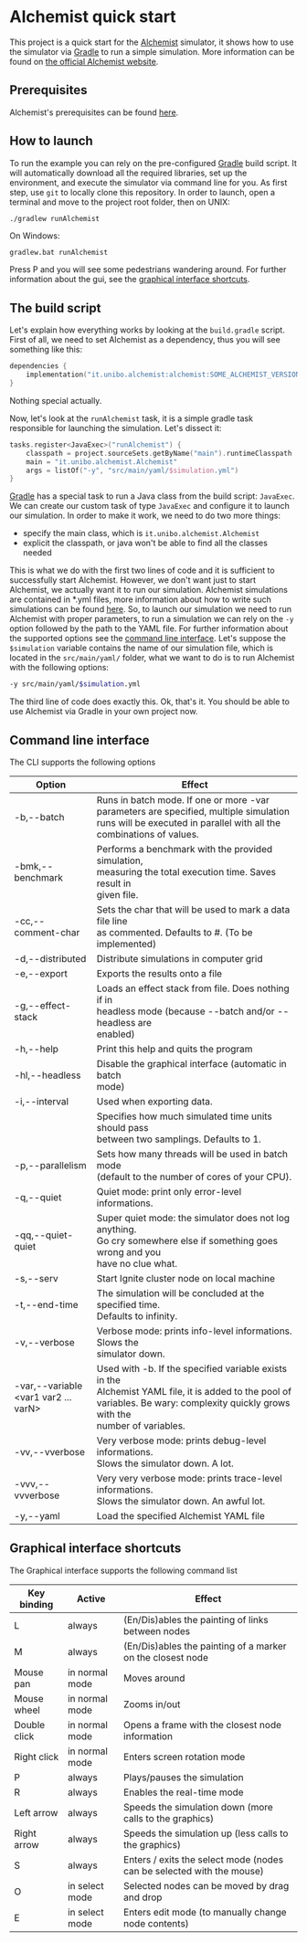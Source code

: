 # Alchemist quick start

This project is a quick start for the [Alchemist](https://github.com/AlchemistSimulator/Alchemist) simulator, it shows how to use the simulator via [Gradle](https://gradle.org) to run a simple simulation. More information can be found on [the official Alchemist website](https://alchemistsimulator.github.io).

## Prerequisites

Alchemist's prerequisites can be found [here](https://alchemistsimulator.github.io/wiki/usage/installation/).

## How to launch

To run the example you can rely on the pre-configured [Gradle](https://gradle.org) build script. It will automatically download all the required libraries, set up the environment, and execute the simulator via command line for you.
As first step, use `git` to locally clone this repository.
In order to launch, open a terminal and move to the project root folder, then on UNIX:
```bash
./gradlew runAlchemist
```
On Windows:
```
gradlew.bat runAlchemist
```
Press P and you will see some pedestrians wandering around. For further information about the gui, see the [graphical interface shortcuts](#graphical-interface-shortcuts).

## The build script

Let's explain how everything works by looking at the `build.gradle` script. First of all, we need to set Alchemist as a dependency, thus you will see something like this:
```kotlin
dependencies {
    implementation("it.unibo.alchemist:alchemist:SOME_ALCHEMIST_VERSION")
}
```
Nothing special actually. 

Now, let's look at the `runAlchemist` task, it is a simple gradle task responsible for launching the simulation. Let's dissect it:
```kotlin
tasks.register<JavaExec>("runAlchemist") {
    classpath = project.sourceSets.getByName("main").runtimeClasspath
    main = "it.unibo.alchemist.Alchemist"
    args = listOf("-y", "src/main/yaml/$simulation.yml")
}
```
[Gradle](https://gradle.org) has a special task to run a Java class from the build script: `JavaExec`. We can create our custom task of type `JavaExec` and configure it to launch our simulation. In order to make it work, we need to do two more things:
- specify the main class, which is `it.unibo.alchemist.Alchemist`
- explicit the classpath, or java won't be able to find all the classes needed

This is what we do with the first two lines of code and it is sufficient to successfully start Alchemist. However, we don't want just to start Alchemist, we actually want it to run our simulation. Alchemist simulations are contained in *.yml files, more information about how to write such simulations can be found [here](https://alchemistsimulator.github.io/wiki/usage/yaml/). So, to launch our simulation we need to run Alchemist with proper parameters, to run a simulation we can rely on the `-y` option followed by the path to the YAML file. For further information about the supported options see the [command line interface](#command-line-interface). Let's suppose the `$simulation` variable contains the name of our simulation file, which is located in the `src/main/yaml/` folder, what we want to do is to run Alchemist with the following options:
```bash
-y src/main/yaml/$simulation.yml
```
The third line of code does exactly this. Ok, that's it. You should be able to use Alchemist via Gradle in your own project now.

## Command line interface

The CLI supports the following options

| Option                                     | Effect                                                       |
|--------------------------------------------|--------------------------------------------------------------|
| -b,--batch                                 | Runs in batch mode. If one or more -var parameters are specified, multiple simulation runs will be executed in parallel with all the combinations of values.                |
| -bmk,--benchmark <file>                    | Performs a benchmark with the provided simulation,<br>measuring the total execution time. Saves result in<br>given file.                                                  |
| -cc,--comment-char                         | Sets the char that will be used to mark a data file line<br>as commented. Defaults to #. (To be implemented)             |
| -d,--distributed <file>                    | Distribute simulations in computer grid                      |
| -e,--export <file>                         | Exports the results onto a file                              |
| -g,--effect-stack <file>                   | Loads an effect stack from file. Does nothing if in<br>headless mode (because --batch and/or --headless are<br>enabled)                                                     |
| -h,--help                                  | Print this help and quits the program                        |
| -hl,--headless                             | Disable the graphical interface (automatic in batch<br>mode)                                                        |
| -i,--interval <interval>                   | Used when exporting data.                                    |
|                                            | Specifies how much simulated time units should pass<br>between two samplings. Defaults to 1.                        |
| -p,--parallelism <arg>                     | Sets how many threads will be used in batch mode<br>(default to the number of cores of your CPU).                |
| -q,--quiet                                 | Quiet mode: print only error-level informations.             |
| -qq,--quiet-quiet                          | Super quiet mode: the simulator does not log anything.<br>Go cry somewhere else if something goes wrong and you<br>have no clue what.                                           |
| -s,--serv <Ignite note configuration file> | Start Ignite cluster node on local machine                   |
| -t,--end-time <Time>                       | The simulation will be concluded at the specified time.<br>Defaults to infinity.                                        |
| -v,--verbose                               | Verbose mode: prints info-level informations. Slows the<br>simulator down.                                              |
| -var,--variable <var1 var2 ... varN>       | Used with -b. If the specified variable exists in the<br>Alchemist YAML file, it is added to the pool of<br> variables. Be wary: complexity quickly grows with the<br>number of variables.                                         |
| -vv,--vverbose                             | Very verbose mode: prints debug-level informations.<br>Slows the simulator down. A lot.                             |
| -vvv,--vvverbose                           | Very very verbose mode: prints trace-level informations.<br>Slows the simulator down. An awful lot.                      |
| -y,--yaml <file>                           | Load the specified Alchemist YAML file                   |


## Graphical interface shortcuts

The Graphical interface supports the following command list

| Key binding | Active          | Effect                                                                |
| ------------ | -------------- | --------------------------------------------------------------------- |
| L            | always         | (En/Dis)ables the painting of links between nodes                     |
| M            | always         | (En/Dis)ables the painting of a marker on the closest node            |
| Mouse pan    | in normal mode | Moves around                                                          |
| Mouse wheel  | in normal mode | Zooms in/out                                                          |
| Double click | in normal mode | Opens a frame with the closest node information                       |
| Right click  | in normal mode | Enters screen rotation mode                                           |
| P            | always         | Plays/pauses the simulation                                           |
| R            | always         | Enables the real-time mode                                            |
| Left arrow   | always         | Speeds the simulation down (more calls to the graphics)               |
| Right arrow  | always         | Speeds the simulation up (less calls to the graphics)                 |
| S            | always         | Enters / exits the select mode (nodes can be selected with the mouse) |
| O            | in select mode | Selected nodes can be moved by drag and drop                          |
| E            | in select mode | Enters edit mode (to manually change node contents)    
